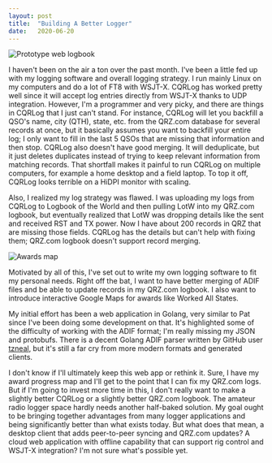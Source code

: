 ```yaml
---
layout: post
title:  "Building A Better Logger"
date:   2020-06-20
---
```

![Prototype web logbook](https://1.bp.blogspot.com/-pWdIhW7iQfg/Xv4EVpx7tFI/AAAAAAABv-s/7jHyGqmPl8oY8WauwiDmx46aTCf_Uc-PgCLcBGAsYHQ/s320/Screenshot%2Bfrom%2B2020-07-02%2B09-58-40.png)

I haven't been on the air a ton over the past month. I've been a little fed up with my logging
software and overall logging strategy. I run mainly Linux on my computers and do a lot of FT8 with
WSJT-X. CQRLog has worked pretty well since it will accept log entries directly from WSJT-X thanks
to UDP integration. However, I'm a programmer and very picky, and there are things in CQRLog that I
just can't stand. For instance, CQRLog will let you backfill a QSO's name, city (QTH), state, etc.
from the QRZ.com database for several records at once, but it basically assumes you want to backfill
your entire log; I only want to fill in the last 5 QSOs that are missing that information and then
stop. CQRLog also doesn't have good merging. It will deduplicate, but it just deletes duplicates
instead of trying to keep relevant information from matching records. That shortfall makes it
painful to run CQRLog on multiple computers, for example a home desktop and a field laptop. To top
it off, CQRLog looks terrible on a HiDPI monitor with scaling.

Also, I realized my log strategy was flawed. I was uploading my logs from CQRLog to Logbook of the
World and then pulling LotW into my QRZ.com logbook, but eventually realized that LotW was dropping
details like the sent and received RST and TX power. Now I have about 200 records in QRZ that are
missing those fields. CQRLog has the details but can't help with fixing them; QRZ.com logbook
doesn't support record merging.

![Awards map](https://1.bp.blogspot.com/-L4lsGQ3hnwo/Xv4EzHXVw8I/AAAAAAABv-0/okuGQc9PKpA_Hpb3xRywNo5kqc6t4_E2gCLcBGAsYHQ/s320/Screenshot%2Bfrom%2B2020-07-02%2B10-01-02.png)

Motivated by all of this, I've set out to write my own logging software to fit my
personal needs. Right off the bat, I want to have better merging of ADIF files and be able to update
records in my QRZ.com logbook. I also want to introduce interactive Google Maps for awards like
Worked All States.

My initial effort has been a web application in Golang, very similar to Pat since I've been doing
some development on that. It's highlighted some of the difficulty of working with the ADIF format;
I'm really missing my JSON and protobufs. There is a decent Golang ADIF parser written by GitHub
user [tzneal](http://github.com/tzneal/ham-go), but it's still a far cry from more modern formats
and generated clients.

I don't know if I'll ultimately keep this web app or rethink it. Sure, I have my award progress map
and I'll get to the point that I can fix my QRZ.com logs. But if I'm going to invest more time in
this, I don't really want to make a slightly better CQRLog or a slightly better QRZ.com logbook. The
amateur radio logger space hardly needs another half-baked solution. My goal ought to be bringing
together advantages from many logger applications and being significantly better than what exists
today. But what does that mean, a desktop client that adds peer-to-peer syncing and QRZ.com updates?
A cloud web application with offline capability that can support rig control and WSJT-X integration?
I'm not sure what's possible yet.
